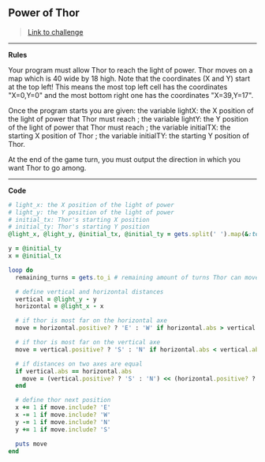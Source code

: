 ## Power of Thor

> [Link to challenge](https://www.codingame.com/ide/puzzle/power-of-thor-episode-1)

---

**Rules**

Your program must allow Thor to reach the light of power. Thor moves on a map which is 40 wide by 18 high. Note that the coordinates (X and Y) start at the top left! This means the most top left cell has the coordinates "X=0,Y=0" and the most bottom right one has the coordinates "X=39,Y=17".

Once the program starts you are given: the variable lightX: the X position of the light of power that Thor must reach ; the variable lightY: the Y position of the light of power that Thor must reach ; the variable initialTX: the starting X position of Thor ; the variable initialTY: the starting Y position of Thor.

At the end of the game turn, you must output the direction in which you want Thor to go among.

---

**Code**

```ruby
# light_x: the X position of the light of power
# light_y: the Y position of the light of power
# initial_tx: Thor's starting X position
# initial_ty: Thor's starting Y position
@light_x, @light_y, @initial_tx, @initial_ty = gets.split(' ').map(&:to_i)

y = @initial_ty
x = @initial_tx

loop do
  remaining_turns = gets.to_i # remaining amount of turns Thor can move (unused => specs input)

  # define vertical and horizontal distances
  vertical = @light_y - y
  horizontal = @light_x - x

  # if thor is most far on the horizontal axe
  move = horizontal.positive? ? 'E' : 'W' if horizontal.abs > vertical.abs

  # if thor is most far on the vertical axe
  move = vertical.positive? ? 'S' : 'N' if horizontal.abs < vertical.abs

  # if distances on two axes are equal
  if vertical.abs == horizontal.abs
    move = (vertical.positive? ? 'S' : 'N') << (horizontal.positive? ? 'E' : 'W')
  end

  # define thor next position
  x += 1 if move.include? 'E'
  x -= 1 if move.include? 'W'
  y -= 1 if move.include? 'N'
  y += 1 if move.include? 'S'

  puts move
end
```
